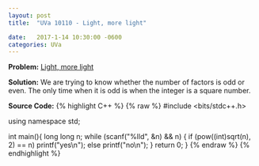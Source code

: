 ```yaml
---
layout: post
title:  "UVa 10110 - Light, more light"

date:   2017-1-14 10:30:00 -0600
categories: UVa
---
```


**Problem:** [Light, more light]

**Solution:**
We are trying to know whether the number of factors is odd or even.
The only time when it is odd is when the integer is a square number.

**Source Code:**
{% highlight C++ %}
{% raw %}
#include <bits/stdc++.h>

using namespace std;

int main(){
    long long n;
    while (scanf("%lld", &n) && n) {
        if (pow((int)sqrt(n), 2) == n)
            printf("yes\n");
        else
            printf("no\n");
    }
    return 0;
}
{% endraw %}
{% endhighlight %}

[Light, more light]:https://uva.onlinejudge.org/index.php?option=com_onlinejudge&Itemid=8&category=24&page=show_problem&problem=1051
